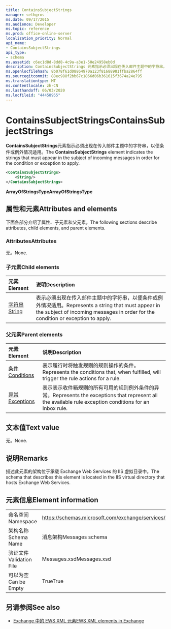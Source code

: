 ```yaml
---
title: ContainsSubjectStrings
manager: sethgros
ms.date: 09/17/2015
ms.audience: Developer
ms.topic: reference
ms.prod: office-online-server
localization_priority: Normal
api_name:
- ContainsSubjectStrings
api_type:
- schema
ms.assetid: c6ec1d8d-8dd8-4c9a-a3e1-50e24958eb0d
description: ContainsSubjectStrings 元素指示必须出现在传入邮件主题中的字符串，以便条件或例外情况适用。
ms.openlocfilehash: 8b078f61d08864970a123f81688981ffba2864ff
ms.sourcegitcommit: 88ec988f2bb67c1866d06b361615f3674a24e795
ms.translationtype: MT
ms.contentlocale: zh-CN
ms.lasthandoff: 06/03/2020
ms.locfileid: "44458955"
---
```

# <a name="containssubjectstrings"></a><span data-ttu-id="27f2b-103">ContainsSubjectStrings</span><span class="sxs-lookup"><span data-stu-id="27f2b-103">ContainsSubjectStrings</span></span>

<span data-ttu-id="27f2b-104">**ContainsSubjectStrings**元素指示必须出现在传入邮件主题中的字符串，以便条件或例外情况适用。</span><span class="sxs-lookup"><span data-stu-id="27f2b-104">The **ContainsSubjectStrings** element indicates the strings that must appear in the subject of incoming messages in order for the condition or exception to apply.</span></span> 
  
```XML
<ContainsSubjectStrings>
    <String/>
</ContainsSubjectStrings>
```

 <span data-ttu-id="27f2b-105">**ArrayOfStringsType**</span><span class="sxs-lookup"><span data-stu-id="27f2b-105">**ArrayOfStringsType**</span></span>
## <a name="attributes-and-elements"></a><span data-ttu-id="27f2b-106">属性和元素</span><span class="sxs-lookup"><span data-stu-id="27f2b-106">Attributes and elements</span></span>

<span data-ttu-id="27f2b-107">下面各部分介绍了属性、子元素和父元素。</span><span class="sxs-lookup"><span data-stu-id="27f2b-107">The following sections describe attributes, child elements, and parent elements.</span></span>
  
### <a name="attributes"></a><span data-ttu-id="27f2b-108">Attributes</span><span class="sxs-lookup"><span data-stu-id="27f2b-108">Attributes</span></span>

<span data-ttu-id="27f2b-109">无。</span><span class="sxs-lookup"><span data-stu-id="27f2b-109">None.</span></span>
  
### <a name="child-elements"></a><span data-ttu-id="27f2b-110">子元素</span><span class="sxs-lookup"><span data-stu-id="27f2b-110">Child elements</span></span>

|<span data-ttu-id="27f2b-111">**元素**</span><span class="sxs-lookup"><span data-stu-id="27f2b-111">**Element**</span></span>|<span data-ttu-id="27f2b-112">**说明**</span><span class="sxs-lookup"><span data-stu-id="27f2b-112">**Description**</span></span>|
|:-----|:-----|
|[<span data-ttu-id="27f2b-113">字符串</span><span class="sxs-lookup"><span data-stu-id="27f2b-113">String</span></span>](string.md) <br/> |<span data-ttu-id="27f2b-114">表示必须出现在传入邮件主题中的字符串，以便条件或例外情况适用。</span><span class="sxs-lookup"><span data-stu-id="27f2b-114">Represents a string that must appear in the subject of incoming messages in order for the condition or exception to apply.</span></span>  <br/> |
   
### <a name="parent-elements"></a><span data-ttu-id="27f2b-115">父元素</span><span class="sxs-lookup"><span data-stu-id="27f2b-115">Parent elements</span></span>

|<span data-ttu-id="27f2b-116">**元素**</span><span class="sxs-lookup"><span data-stu-id="27f2b-116">**Element**</span></span>|<span data-ttu-id="27f2b-117">**说明**</span><span class="sxs-lookup"><span data-stu-id="27f2b-117">**Description**</span></span>|
|:-----|:-----|
|[<span data-ttu-id="27f2b-118">条件</span><span class="sxs-lookup"><span data-stu-id="27f2b-118">Conditions</span></span>](conditions.md) <br/> |<span data-ttu-id="27f2b-119">表示履行时将触发规则的规则操作的条件。</span><span class="sxs-lookup"><span data-stu-id="27f2b-119">Represents the conditions that, when fulfilled, will trigger the rule actions for a rule.</span></span>  <br/> |
|[<span data-ttu-id="27f2b-120">异常</span><span class="sxs-lookup"><span data-stu-id="27f2b-120">Exceptions</span></span>](exceptions.md) <br/> |<span data-ttu-id="27f2b-121">表示表示收件箱规则的所有可用的规则例外条件的异常。</span><span class="sxs-lookup"><span data-stu-id="27f2b-121">Represents the exceptions that represent all the available rule exception conditions for an Inbox rule.</span></span>  <br/> |
   
## <a name="text-value"></a><span data-ttu-id="27f2b-122">文本值</span><span class="sxs-lookup"><span data-stu-id="27f2b-122">Text value</span></span>

<span data-ttu-id="27f2b-123">无。</span><span class="sxs-lookup"><span data-stu-id="27f2b-123">None.</span></span>
  
## <a name="remarks"></a><span data-ttu-id="27f2b-124">说明</span><span class="sxs-lookup"><span data-stu-id="27f2b-124">Remarks</span></span>

<span data-ttu-id="27f2b-125">描述此元素的架构位于承载 Exchange Web Services 的 IIS 虚拟目录中。</span><span class="sxs-lookup"><span data-stu-id="27f2b-125">The schema that describes this element is located in the IIS virtual directory that hosts Exchange Web Services.</span></span>
  
## <a name="element-information"></a><span data-ttu-id="27f2b-126">元素信息</span><span class="sxs-lookup"><span data-stu-id="27f2b-126">Element information</span></span>

|||
|:-----|:-----|
|<span data-ttu-id="27f2b-127">命名空间</span><span class="sxs-lookup"><span data-stu-id="27f2b-127">Namespace</span></span>  <br/> |https://schemas.microsoft.com/exchange/services/2006/messages  <br/> |
|<span data-ttu-id="27f2b-128">架构名称</span><span class="sxs-lookup"><span data-stu-id="27f2b-128">Schema Name</span></span>  <br/> |<span data-ttu-id="27f2b-129">消息架构</span><span class="sxs-lookup"><span data-stu-id="27f2b-129">Messages schema</span></span>  <br/> |
|<span data-ttu-id="27f2b-130">验证文件</span><span class="sxs-lookup"><span data-stu-id="27f2b-130">Validation File</span></span>  <br/> |<span data-ttu-id="27f2b-131">Messages.xsd</span><span class="sxs-lookup"><span data-stu-id="27f2b-131">Messages.xsd</span></span>  <br/> |
|<span data-ttu-id="27f2b-132">可以为空</span><span class="sxs-lookup"><span data-stu-id="27f2b-132">Can be Empty</span></span>  <br/> |<span data-ttu-id="27f2b-133">True</span><span class="sxs-lookup"><span data-stu-id="27f2b-133">True</span></span>  <br/> |
   
## <a name="see-also"></a><span data-ttu-id="27f2b-134">另请参阅</span><span class="sxs-lookup"><span data-stu-id="27f2b-134">See also</span></span>



- [<span data-ttu-id="27f2b-135">Exchange 中的 EWS XML 元素</span><span class="sxs-lookup"><span data-stu-id="27f2b-135">EWS XML elements in Exchange</span></span>](ews-xml-elements-in-exchange.md)

